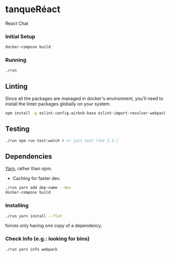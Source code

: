 # tanqueRéact
React Chat

### Initial Setup

```bash
docker-compose build
```

### Running

```bash
./run
```

## Linting

Since all the packages are managed in docker's environment, you'll need to install the linter packages globally on your system.

```bash
npm install -g eslint-config-airbnb-base eslint-import-resolver-webpack eslint-loader eslint-plugin-babel eslint-plugin-import eslint-plugin-jest eslint-plugin-react

```

## Testing

```bash
./run npm run test:watch # or just test (for C.I.)
```

## Dependencies

[Yarn](https://yarnpkg.com/en/), rather than npm.
 - Caching for faster dev.

```bash
./run yarn add dep-name --dev
docker-compose build
```

### Installing
```bash
./run yarn install --flat
```
forces only having one copy of a dependency.

### Check Info (e.g.: looking for bins)
```bash
./run yarn info webpack
```
